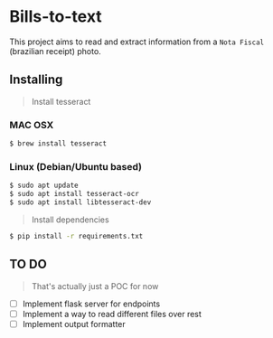 # Bills-to-text

This project aims to read and extract information from a `Nota Fiscal` (brazilian receipt) photo.

## Installing

> Install tesseract

### MAC OSX

```sh
$ brew install tesseract
```

### Linux (Debian/Ubuntu based)
```sh
$ sudo apt update
$ sudo apt install tesseract-ocr
$ sudo apt install libtesseract-dev
```

> Install dependencies

```sh
$ pip install -r requirements.txt
```

## TO DO

> That's actually just a POC for now

- [ ] Implement flask server for endpoints
- [ ] Implement a way to read different files over rest
- [ ] Implement output formatter
